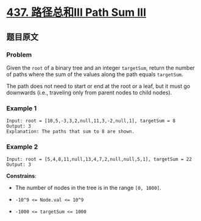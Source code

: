 # [**437. 路径总和III Path Sum III**](https://leetcode.com/problems/path-sum-iii)

## 题目原文

### Problem

Given the `root` of a binary tree and an integer `targetSum`, return the number of paths where the sum of the values along the path equals `targetSum`.

The path does not need to start or end at the root or a leaf, but it must go downwards (i.e., traveling only from parent nodes to child nodes).

### Example 1

```shell
Input: root = [10,5,-3,3,2,null,11,3,-2,null,1], targetSum = 8
Output: 3
Explanation: The paths that sum to 8 are shown.
```

### Example 2

```shell
Input: root = [5,4,8,11,null,13,4,7,2,null,null,5,1], targetSum = 22
Output: 3
```

**Constrains**:

- The number of nodes in the tree is in the range `[0, 1000]`.

- `-10^9 <= Node.val <= 10^9`

- `-1000 <= targetSum <= 1000`

